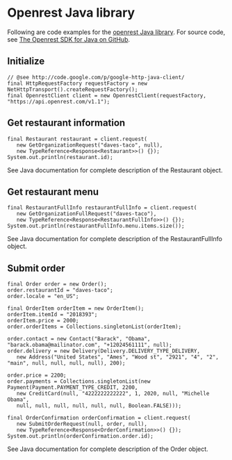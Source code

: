 # Openrest Java library #

Following are code examples for the [openrest Java library](http://code.google.com/p/openrest/downloads/detail?name=openrest4j-1.1.5.zip). For source code, see [The Openrest SDK for Java on GitHub](https://github.com/openrest/openrest4j).

## Initialize ##
```
// @see http://code.google.com/p/google-http-java-client/
final HttpRequestFactory requestFactory = new NetHttpTransport().createRequestFactory();
final OpenrestClient client = new OpenrestClient(requestFactory, "https://api.openrest.com/v1.1");
```

## Get restaurant information ##
```
final Restaurant restaurant = client.request(
   new GetOrganizationRequest("daves-taco", null),
   new TypeReference<Response<Restaurant>>() {});
System.out.println(restaurant.id);
```

See Java documentation for complete description of the Restaurant object.

## Get restaurant menu ##
```
final RestaurantFullInfo restaurantFullInfo = client.request(
   new GetOrganizationFullRequest("daves-taco"),
   new TypeReference<Response<RestaurantFullInfo>>() {});
System.out.println(restaurantFullInfo.menu.items.size());
```

See Java documentation for complete description of the RestaurantFullInfo object.

## Submit order ##
```
final Order order = new Order();
order.restaurantId = "daves-taco";
order.locale = "en_US";

final OrderItem orderItem = new OrderItem();
orderItem.itemId = "2018393";
orderItem.price = 2000;
order.orderItems = Collections.singletonList(orderItem);

order.contact = new Contact("Barack", "Obama", "barack.obama@mailinator.com", "+12024561111", null);
order.delivery = new Delivery(Delivery.DELIVERY_TYPE_DELIVERY,
   new Address("United States", "Ames", "Wood st", "2921", "4", "2", "main", null, null, null, null), 200);

order.price = 2200;
order.payments = Collections.singletonList(new Payment(Payment.PAYMENT_TYPE_CREDIT, 2200,
   new CreditCard(null, "4222222222222", 1, 2020, null, "Michelle Obama",
   null, null, null, null, null, null, Boolean.FALSE)));

final OrderConfirmation orderConfirmation = client.request(
   new SubmitOrderRequest(null, order, null),
   new TypeReference<Response<OrderConfirmation>>() {});
System.out.println(orderConfirmation.order.id);
```

See Java documentation for complete description of the Order object.
